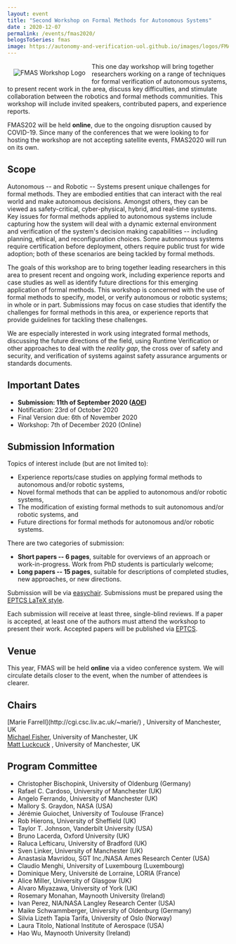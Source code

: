 ```yaml
---
layout: event
title: "Second Workshop on Formal Methods for Autonomous Systems"
date : 2020-12-07
permalink: /events/fmas2020/
belogsToSeries: fmas
image: https://autonomy-and-verification-uol.github.io/images/logos/FMAS-Logo.png
---
```



 <img alt="FMAS Workshop Logo" style="float: left; margin: 1em" src="{{site.images}}logos/FMAS-Logo.png">


This one day workshop will bring together researchers working on a range of techniques for formal verification of autonomous systems,
to present recent work in the area, discuss key difficulties, and stimulate collaboration between the robotics and formal methods
communities. This workshop will include invited speakers, contributed papers, and experience reports.

FMAS202 will be held **online**, due to the ongoing disruption caused by COVID-19. Since many of the conferences that we were looking to for hosting the workshop are not accepting satellite events, FMAS2020 will run on its own.

## Scope

Autonomous -- and Robotic -- Systems present unique challenges for formal methods. They are embodied entities that can interact with
the real world and make autonomous decisions. Amongst others, they can be viewed as safety-critical, cyber-physical, hybrid, and real-time systems.
Key issues for formal methods applied to autonomous systems include capturing how the system will deal with a dynamic external environment
and verification of the system's decision making capabilities -- including planning, ethical, and reconfiguration choices. Some autonomous
systems require certification before deployment, others require public trust for wide adoption; both of these scenarios are being tackled
by formal methods.

The goals of this workshop are to bring together leading researchers in this area to present recent and ongoing work, including
experience reports and case studies as well as identify future directions for this emerging application of formal methods.
This workshop is concerned with the use of formal methods to specify, model, or verify autonomous or robotic systems; in whole or in part.
Submissions may focus on case studies that identify the challenges for formal methods in this area, or experience reports that provide guidelines
for tackling these challenges.

We are especially interested in work using integrated formal methods, discussing the future directions of the field, using Runtime Verification or other approaches to deal with the _reality gap_, the cross over of safety and security, and verification of systems against safety assurance arguments or standards documents.

## Important Dates

* **Submission: 11th of September 2020 ([AOE](https://www.timeanddate.com/time/zones/aoe))**
* Notification: 23rd of October 2020
* Final Version due: 6th of November 2020
* Workshop: 7th of December 2020 (Online)

## Submission Information

Topics of interest include (but are not limited to):

* Experience reports/case studies on applying formal methods to autonomous and/or robotic systems,
* Novel formal methods that can be applied to autonomous and/or robotic systems,
* The modification of existing formal methods to suit autonomous and/or robotic systems, and
* Future directions for formal methods for autonomous and/or robotic systems.

There are two categories of submission:

* **Short papers -- 6 pages**, suitable for overviews of an approach or work-in-progress. Work from PhD students is particularly welcome;
* **Long papers -- 15 pages**, suitable for descriptions of completed studies, new approaches, or new directions.

Submission will be via [easychair](https://easychair.org/conferences/?conf=fmas2020). Submissions must be prepared using the [EPTCS LaTeX style](http://style.eptcs.org/).

Each submission will receive at least three, single-blind reviews. If a paper is accepted, at least one of the authors must attend the workshop to present their work. Accepted papers will be published via [EPTCS](http://www.eptcs.org/).

## Venue

This year, FMAS will be held **online** via a video conference system. We will circulate details closer to the event, when the number of attendees is clearer.

## Chairs

<article class="row">
  <section class="columns large-4" markdown="1">
 [Marie Farrell](http://cgi.csc.liv.ac.uk/~marie/) <marie.farrell@manchester.ac.uk>, University of Manchester, UK
</section>
<section class="columns large-4" markdown="1">
<a href="https://personalpages.manchester.ac.uk/staff/michael.fisher/">Michael Fisher</a>, University of Manchester, UK
</section>
  <section class="columns large-4" markdown="1">
  <a href="https://www.research.manchester.ac.uk/portal/en/researchers/matthew-luckcuck(007d8d88-7377-4b3b-a0e0-67168e2a8832).html">Matt Luckcuck</a> <matthew.luckcuck@manchester.ac.uk>, University of Manchester, UK
</section>
</article>

## Program Committee

* Christopher Bischopink, University of Oldenburg (Germany)
* Rafael C.	Cardoso, University of Manchester (UK)
* Angelo	Ferrando, University of Manchester (UK)
* Mallory S. Graydon, NASA (USA)
* Jérémie Guiochet, University of Toulouse (France)
* Rob	Hierons, University of Sheffield (UK)
* Taylor T.	Johnson, Vanderbilt University (USA)
* Bruno Lacerda, Oxford University (UK)
* Raluca	Lefticaru, University of Bradford	(UK)
* Sven	Linker, University of Manchester (UK)		
* Anastasia Mavridou, SGT Inc./NASA Ames Research Center (USA)
* Claudio	Menghi, University of Luxembourg (Luxembourg)
* Dominique Mery, Université de Lorraine, LORIA (France)
* Alice Miller, University of Glasgow (UK)
* Alvaro	Miyazawa, University of York (UK)
* Rosemary	Monahan, Maynooth University (Ireland)
* Ivan Perez, NIA/NASA Langley Research Center (USA)
* Maike Schwammberger, University of Oldenburg (Germany)
* Silvia Lizeth	Tapia Tarifa,	University of Oslo (Norway)
* Laura	Titolo,	National Institute of Aerospace (USA)
* Hao	Wu,	Maynooth University (Ireland)
